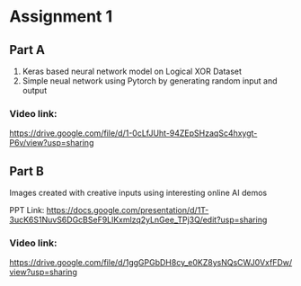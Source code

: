 # Assignment 1

## Part A
1. Keras based neural network model on Logical XOR Dataset
2. Simple neual network using Pytorch by generating random input and output
### Video link:
https://drive.google.com/file/d/1-0cLfJUht-94ZEpSHzaqSc4hxygt-P6v/view?usp=sharing

## Part B
Images created with creative inputs using interesting online AI demos

PPT Link: https://docs.google.com/presentation/d/1T-3ucK6S1NuvS6DGcBSeF9LlKxmlzq2yLnGee_TPj3Q/edit?usp=sharing
### Video link:
https://drive.google.com/file/d/1ggGPGbDH8cy_e0KZ8ysNQsCWJ0VxfFDw/view?usp=sharing
